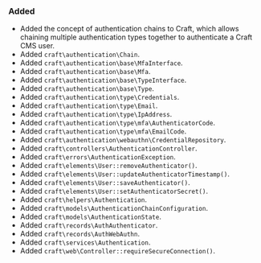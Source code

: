 ### Added
- Added the concept of authentication chains to Craft, which allows chaining multiple authentication types together to authenticate a Craft CMS user.
- Added `craft\authentication\Chain`.
- Added `craft\authentication\base\MfaInterface`.
- Added `craft\authentication\base\Mfa`.
- Added `craft\authentication\base\TypeInterface`.
- Added `craft\authentication\base\Type`.
- Added `craft\authentication\type\Credentials`.
- Added `craft\authentication\type\Email`.
- Added `craft\authentication\type\IpAddress`.
- Added `craft\authentication\type\mfa\AuthenticatorCode`.
- Added `craft\authentication\type\mfa\EmailCode`.
- Added `craft\authentication\webauthn\CredentialRepository`.
- Added `craft\controllers\AuthenticationController`.
- Added `craft\errors\AuthenticationException`.
- Added `craft\elements\User::removeAuthenticator()`.
- Added `craft\elements\User::updateAuthenticatorTimestamp()`.
- Added `craft\elements\User::saveAuthenticator()`.
- Added `craft\elements\User::setAuthenticatorSecret()`.
- Added `craft\helpers\Authentication`.
- Added `craft\models\AuthenticationChainConfiguration`.
- Added `craft\models\AuthenticationState`.
- Added `craft\records\AuthAuthenticator`.
- Added `craft\records\AuthWebAuthn`.
- Added `craft\services\Authentication`.
- Added `craft\web\Controller::requireSecureConnection()`.
